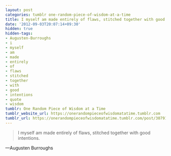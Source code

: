 ```yaml
---
layout: post
categories: tumblr one-random-piece-of-wisdom-at-a-time
title: I myself am made entirely of flaws, stitched together with good intentions.
date: '2012-09-03T20:07:14+09:30'
hidden: true
hidden-tags:
- Augusten-Burroughs
- i
- myself
- am
- made
- entirely
- of
- flaws
- stitched
- together
- with
- good
- intentions
- quote
- wisdom
tumblr: One Random Piece of Wisdom at a Time
tumblr_website_url: https://onerandompieceofwisdomatatime.tumblr.com
tumblr_url: https://onerandompieceofwisdomatatime.tumblr.com/post/30791666402/i-myself-am-made-entirely-of-flaws-stitched
---
```

> I myself am made entirely of flaws, stitched together with good intentions.

—Augusten Burroughs

